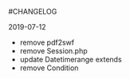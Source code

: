 #CHANGELOG

2019-07-12
- remove pdf2swf
- remove Session.php
- update Datetimerange extends
- remove Condition